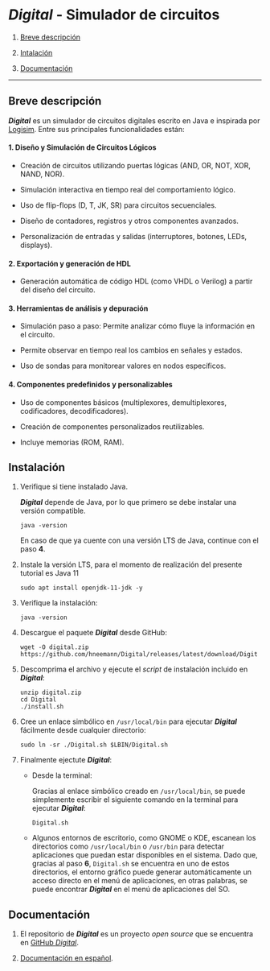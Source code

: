# *Digital* - Simulador de circuitos

1. [Breve descripción](#breve-descripción)

2. [Intalación](#instalación)

3. [Documentación](#documentación)

---------

## Breve descripción

***Digital*** es un simulador de circuitos digitales escrito en Java e inspirada por [Logisim](http://www.cburch.com/logisim/). Entre sus principales funcionalidades están:

#### 1. Diseño y Simulación de Circuitos Lógicos

* Creación de circuitos utilizando puertas lógicas (AND, OR, NOT, XOR, NAND, NOR).

* Simulación interactiva en tiempo real del comportamiento lógico.
    
* Uso de flip-flops (D, T, JK, SR) para circuitos secuenciales.

* Diseño de contadores, registros y otros componentes avanzados.

* Personalización de entradas y salidas (interruptores, botones, LEDs, displays).

#### 2. Exportación y generación de HDL

* Generación automática de código HDL (como VHDL o Verilog) a partir del diseño del circuito.

#### 3. Herramientas de análisis y depuración

* Simulación paso a paso: Permite analizar cómo fluye la información en el circuito.
    
* Permite observar en tiempo real los cambios en señales y estados.
    
* Uso de sondas para monitorear valores en nodos específicos.

#### 4. Componentes predefinidos y personalizables

* Uso de componentes básicos (multiplexores, demultiplexores, codificadores, decodificadores).
    
* Creación de componentes personalizados reutilizables.

* Incluye memorias (ROM, RAM).

## Instalación


1. Verifique si tiene instalado Java.

    ***Digital*** depende de Java, por lo que primero se debe instalar una versión compatible. 

    ```
    java -version
    ```

    En caso de que ya cuente con una versión LTS de Java, continue con el paso **4**.

2. Instale la versión LTS, para el momento de realización del presente tutorial es Java 11

    ```
    sudo apt install openjdk-11-jdk -y
    ```

3.  Verifique la instalación:

    ```
    java -version
    ```


4. Descargue el paquete ***Digital*** desde GitHub:

    ```
    wget -O digital.zip https://github.com/hneemann/Digital/releases/latest/download/Digit
    ```

5. Descomprima el archivo y ejecute el *script* de instalación incluido en ***Digital***:

    ```
    unzip digital.zip
    cd Digital
    ./install.sh
    ```

6. Cree un enlace simbólico en ```/usr/local/bin``` para ejecutar ***Digital*** fácilmente desde cualquier directorio:

    ```
    sudo ln -sr ./Digital.sh $LBIN/Digital.sh
    ```

7. Finalmente ejectute ***Digital***:

    *  Desde la terminal:

        Gracias al enlace simbólico creado en ```/usr/local/bin```, se puede simplemente escribir el siguiente comando en la terminal para ejecutar ***Digital***:

        ```
        Digital.sh
        ```

    * Algunos entornos de escritorio, como GNOME o KDE, escanean los directorios como ```/usr/local/bin``` o ```/usr/bin``` para detectar aplicaciones que puedan estar disponibles en el sistema. Dado que, gracias al paso **6**,  ```Digital.sh``` se encuentra en uno de estos directorios, el entorno gráfico puede generar automáticamente un acceso directo en el menú de aplicaciones, en otras palabras, se puede encontrar ***Digital*** en el menú de aplicaciones del SO.

## Documentación

1. El repositorio de ***Digital*** es un proyecto *open source* que se encuentra en [GitHub *Digital*](https://github.com/hneemann/Digital?tab=readme-ov-file).

2. [Documentación en español](/docs/simulador_digital_espanol.pdf).